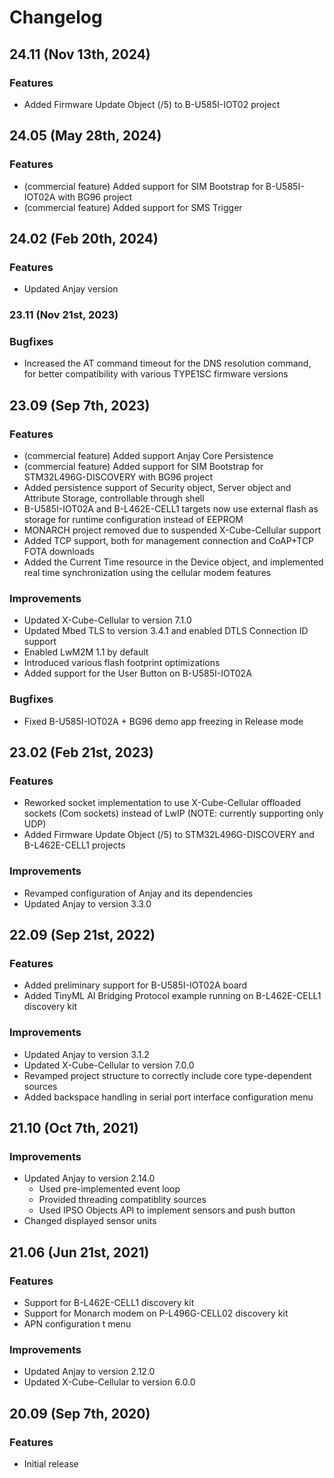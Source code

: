 # Changelog

## 24.11 (Nov 13th, 2024)

### Features
- Added Firmware Update Object (/5) to B-U585I-IOT02 project

## 24.05 (May 28th, 2024)

### Features
- (commercial feature) Added support for SIM Bootstrap for B-U585I-IOT02A with BG96 project
- (commercial feature) Added support for SMS Trigger

## 24.02 (Feb 20th, 2024)

### Features
- Updated Anjay version

### 23.11 (Nov 21st, 2023)

### Bugfixes
- Increased the AT command timeout for the DNS resolution command, for better
  compatibility with various TYPE1SC firmware versions

## 23.09 (Sep 7th, 2023)

### Features
- (commercial feature) Added support Anjay Core Persistence
- (commercial feature) Added support for SIM Bootstrap for STM32L496G-DISCOVERY with BG96 project
- Added persistence support of Security object, Server object and Attribute
  Storage, controllable through shell
- B-U585I-IOT02A and B-L462E-CELL1 targets now use external flash as storage for
  runtime configuration instead of EEPROM
- MONARCH project removed due to suspended X-Cube-Cellular support
- Added TCP support, both for management connection and CoAP+TCP FOTA downloads
- Added the Current Time resource in the Device object, and implemented real time synchronization using the cellular modem features

### Improvements
- Updated X-Cube-Cellular to version 7.1.0
- Updated Mbed TLS to version 3.4.1 and enabled DTLS Connection ID support
- Enabled LwM2M 1.1 by default
- Introduced various flash footprint optimizations
- Added support for the User Button on B-U585I-IOT02A

### Bugfixes
- Fixed B-U585I-IOT02A + BG96 demo app freezing in Release mode

## 23.02 (Feb 21st, 2023)

### Features
- Reworked socket implementation to use X-Cube-Cellular offloaded sockets
  (Com sockets) instead of LwIP (NOTE: currently supporting only UDP)
- Added Firmware Update Object (/5) to STM32L496G-DISCOVERY and B-L462E-CELL1 projects

### Improvements
- Revamped configuration of Anjay and its dependencies
- Updated Anjay to version 3.3.0

## 22.09 (Sep 21st, 2022)

### Features
- Added preliminary support for B-U585I-IOT02A board
- Added TinyML AI Bridging Protocol example running on B-L462E-CELL1 discovery kit

### Improvements
- Updated Anjay to version 3.1.2
- Updated X-Cube-Cellular to version 7.0.0
- Revamped project structure to correctly include core type-dependent sources
- Added backspace handling in serial port interface configuration menu

## 21.10 (Oct 7th, 2021)

### Improvements
- Updated Anjay to version 2.14.0
  - Used pre-implemented event loop
  - Provided threading compatiblity sources
  - Used IPSO Objects API to implement sensors and push button
- Changed displayed sensor units


## 21.06 (Jun 21st, 2021)

### Features
- Support for B-L462E-CELL1 discovery kit
- Support for Monarch modem on P-L496G-CELL02 discovery kit
- APN configuration t menu

### Improvements
- Updated Anjay to version 2.12.0
- Updated X-Cube-Cellular to version 6.0.0

## 20.09 (Sep 7th, 2020)

### Features
- Initial release
